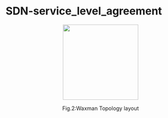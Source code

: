 # SDN-service_level_agreement

 <div class="container">
  <div class="subcontainer">
    <figure>
      <p align="center">
<img  src= "https://user-images.githubusercontent.com/12594727/74964248-0ac0c380-540b-11ea-9190-3b1eef2d3716.png"
     width="200" height="200"/>
        <figcaption><p align="center">Fig.2:Waxman Topology layout</figcaption>
    </figure>
  </div>
</div>
